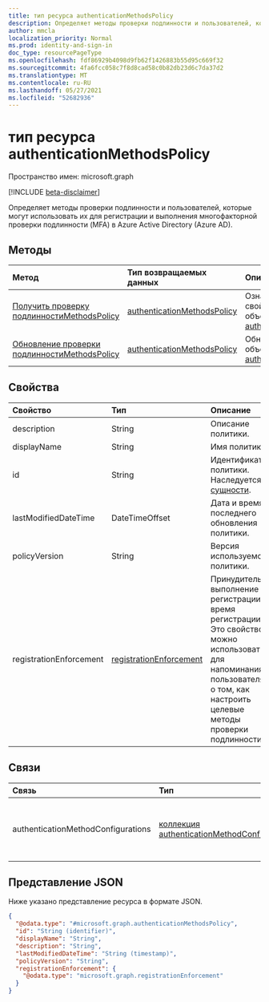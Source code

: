 ```yaml
---
title: тип ресурса authenticationMethodsPolicy
description: Определяет методы проверки подлинности и пользователей, которые могут использовать их для регистрации и выполнения многофакторной проверки подлинности (MFA).
author: mmcla
localization_priority: Normal
ms.prod: identity-and-sign-in
doc_type: resourcePageType
ms.openlocfilehash: fdf86929b4098d9fb62f1426883b55d95c669f32
ms.sourcegitcommit: 4fa6fcc058c7f8d8cad58c0b82db23d6c7da37d2
ms.translationtype: MT
ms.contentlocale: ru-RU
ms.lasthandoff: 05/27/2021
ms.locfileid: "52682936"
---
```

# <a name="authenticationmethodspolicy-resource-type"></a>тип ресурса authenticationMethodsPolicy

Пространство имен: microsoft.graph

[!INCLUDE [beta-disclaimer](../../includes/beta-disclaimer.md)]

Определяет методы проверки подлинности и пользователей, которые могут использовать их для регистрации и выполнения многофакторной проверки подлинности (MFA) в Azure Active Directory (Azure AD).

## <a name="methods"></a>Методы
|Метод|Тип возвращаемых данных|Описание|
|:---|:---|:---|
|[Получить проверку подлинностиMethodsPolicy](../api/authenticationmethodspolicy-get.md)|[authenticationMethodsPolicy](../resources/authenticationmethodspolicy.md)|Ознакомьтесь с свойствами и отношениями объекта [authenticationMethodsPolicy.](../resources/authenticationmethodspolicy.md)|
|[Обновление проверки подлинностиMethodsPolicy](../api/authenticationmethodspolicy-update.md)|[authenticationMethodsPolicy](../resources/authenticationmethodspolicy.md)|Обновление свойств объекта [authenticationMethodsPolicy.](../resources/authenticationmethodspolicy.md)|

## <a name="properties"></a>Свойства
|Свойство|Тип|Описание|
|:---|:---|:---|
|description|String|Описание политики.|
|displayName|String|Имя политики.|
|id|String|Идентификатор политики. Наследуется от [сущности](../resources/entity.md).|
|lastModifiedDateTime|DateTimeOffset|Дата и время последнего обновления политики.|
|policyVersion|String|Версия используемой политики.|
|registrationEnforcement|[registrationEnforcement](../resources/registrationenforcement.md)|Принудительное выполнение регистрации во время регистрации. Это свойство можно использовать для напоминания пользователям о том, как настроить целевые методы проверки подлинности.|

## <a name="relationships"></a>Связи
|Связь|Тип|Описание|
|:---|:---|:---|
|authenticationMethodConfigurations|[коллекция authenticationMethodConfiguration](../resources/authenticationmethodconfiguration.md)|Представляет параметры для каждого метода проверки подлинности.|

## <a name="json-representation"></a>Представление JSON
Ниже указано представление ресурса в формате JSON.
<!-- {
  "blockType": "resource",
  "keyProperty": "id",
  "@odata.type": "microsoft.graph.authenticationMethodsPolicy",
  "baseType": "microsoft.graph.entity",
  "openType": false
}
-->
``` json
{
  "@odata.type": "#microsoft.graph.authenticationMethodsPolicy",
  "id": "String (identifier)",
  "displayName": "String",
  "description": "String",
  "lastModifiedDateTime": "String (timestamp)",
  "policyVersion": "String",
  "registrationEnforcement": {
    "@odata.type": "microsoft.graph.registrationEnforcement"
  } 
}
```
